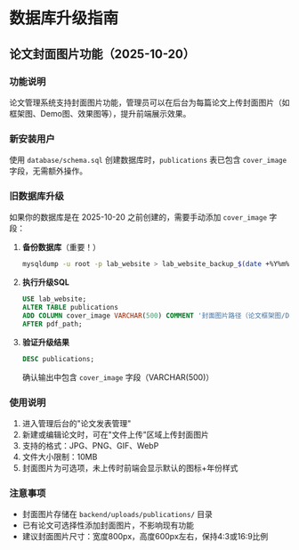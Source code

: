 # 数据库升级指南

## 论文封面图片功能（2025-10-20）

### 功能说明

论文管理系统支持封面图片功能，管理员可以在后台为每篇论文上传封面图片（如框架图、Demo图、效果图等），提升前端展示效果。

### 新安装用户

使用 `database/schema.sql` 创建数据库时，`publications` 表已包含 `cover_image` 字段，无需额外操作。

### 旧数据库升级

如果你的数据库是在 2025-10-20 之前创建的，需要手动添加 `cover_image` 字段：

1. **备份数据库**（重要！）
   ```bash
   mysqldump -u root -p lab_website > lab_website_backup_$(date +%Y%m%d).sql
   ```

2. **执行升级SQL**
   ```sql
   USE lab_website;
   ALTER TABLE publications 
   ADD COLUMN cover_image VARCHAR(500) COMMENT '封面图片路径（论文框架图/Demo图/效果图）' 
   AFTER pdf_path;
   ```

3. **验证升级结果**
   ```sql
   DESC publications;
   ```
   
   确认输出中包含 `cover_image` 字段（VARCHAR(500)）

### 使用说明

1. 进入管理后台的"论文发表管理"
2. 新建或编辑论文时，可在"文件上传"区域上传封面图片
3. 支持的格式：JPG、PNG、GIF、WebP
4. 文件大小限制：10MB
5. 封面图片为可选项，未上传时前端会显示默认的图标+年份样式

### 注意事项

- 封面图片存储在 `backend/uploads/publications/` 目录
- 已有论文可选择性添加封面图片，不影响现有功能
- 建议封面图片尺寸：宽度800px，高度600px左右，保持4:3或16:9比例
